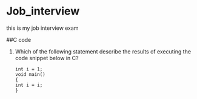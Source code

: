 # Job_interview

this is my job interview exam

##C code
<ol>
<li>Which of the following statement describe the results of executing the code snippet below in C?</li>
<pre><code>int i = 1;
void main()
{
int i = i;
}</code></pre>
